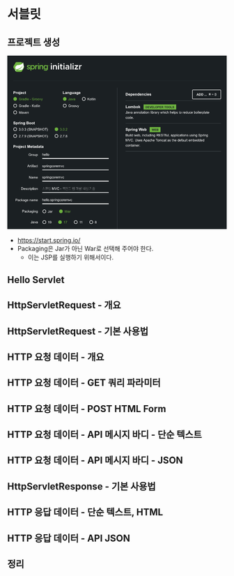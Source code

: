 # 서블릿
## 프로젝트 생성
![img.png](img.png)
* https://start.spring.io/
* Packaging은 Jar가 아닌 War로 선택해 주어야 한다.
  * 이는 JSP를 실행하기 위해서이다.

## Hello Servlet


## HttpServletRequest - 개요


## HttpServletRequest - 기본 사용법


## HTTP 요청 데이터 - 개요


## HTTP 요청 데이터 - GET 쿼리 파라미터


## HTTP 요청 데이터 - POST HTML Form


## HTTP 요청 데이터 - API 메시지 바디 - 단순 텍스트


## HTTP 요청 데이터 - API 메시지 바디 - JSON


## HttpServletResponse - 기본 사용법


## HTTP 응답 데이터 - 단순 텍스트, HTML


## HTTP 응답 데이터 - API JSON


## 정리

